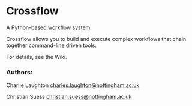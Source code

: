 # Crossflow

A Python-based workflow system.

Crossflow allows you to build and execute complex workflows that chain together 
command-line driven tools.

For details, see the Wiki.

### Authors:

Charlie Laughton [charles.laughton@nottingham.ac.uk](mailto:charles.laughton@nottingham.ac.uk)

Christian Suess [christian.suess@nottingham.ac.uk](mailto:christian.suess@nottingham.ac.uk)
